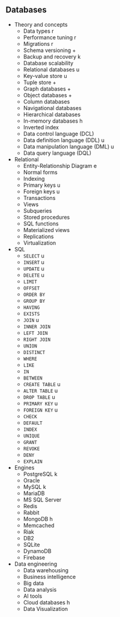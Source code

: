 ## Databases

- Theory and concepts
  - Data types r
  - Performance tuning r
  - Migrations r
  - Schema versioning +
  - Backup and recovery k
  - Database scalability
  - Relational databases u
  - Key-value store u
  - Tuple store +
  - Graph databases +
  - Object databases +
  - Column databases
  - Navigational databases
  - Hierarchical databases
  - In-memory databases h
  - Inverted index
  - Data control language (DCL)
  - Data definition language (DDL) u
  - Data manipulation language (DML) u
  - Data query language (DQL)
- Relational
  - Entity-Relationship Diagram e
  - Normal forms
  - Indexing
  - Primary keys u
  - Foreign keys u
  - Transactions
  - Views
  - Subqueries
  - Stored procedures
  - SQL functions
  - Materialized views
  - Replications
  - Virtualization
- SQL
  - `SELECT` u
  - `INSERT` u
  - `UPDATE` u
  - `DELETE` u
  - `LIMIT`
  - `OFFSET`
  - `ORDER BY`
  - `GROUP BY`
  - `HAVING`
  - `EXISTS`
  - `JOIN` u
  - `INNER JOIN`
  - `LEFT JOIN`
  - `RIGHT JOIN`
  - `UNION`
  - `DISTINCT`
  - `WHERE`
  - `LIKE`
  - `IN`
  - `BETWEEN`
  - `CREATE TABLE` u
  - `ALTER TABLE` u
  - `DROP TABLE` u
  - `PRIMARY KEY` u
  - `FOREIGN KEY` u
  - `CHECK`
  - `DEFAULT`
  - `INDEX`
  - `UNIQUE`
  - `GRANT`
  - `REVOKE`
  - `DENY`
  - `EXPLAIN`
- Engines
  - PostgreSQL k
  - Oracle
  - MySQL k
  - MariaDB
  - MS SQL Server
  - Redis
  - Rabbit
  - MongoDB h
  - Memcached
  - Riak
  - DB2
  - SQLite
  - DynamoDB
  - Firebase
- Data engineering
  - Data warehousing
  - Business intelligence
  - Big data
  - Data analysis
  - AI tools
  - Cloud databases h
  - Data Visualization
